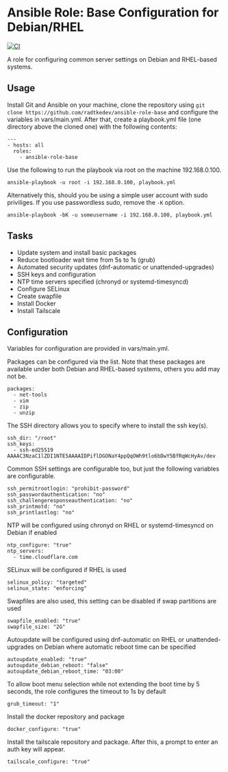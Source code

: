 # Ansible Role: Base Configuration for Debian/RHEL

[![CI](https://github.com/radtkedev/ansible-role-base/workflows/CI/badge.svg?event=push)](https://github.com/radtkedev/ansible-role-base/actions?query=workflow%3ACI)

A role for configuring common server settings on Debian and RHEL-based systems.

## Usage
Install Git and Ansible on your machine, clone the repository using `git clone https://github.com/radtkedev/ansible-role-base` and configure the variables in vars/main.yml. After that, create a playbook.yml file (one directory above the cloned one) with the following contents:
```
---
- hosts: all
  roles:
    - ansible-role-base
```

Use the following to run the playbook via root on the machine 192.168.0.100.
```
ansible-playbook -u root -i 192.168.0.100, playbook.yml
```

Alternatively this, should you be using a simple user account with sudo priviliges. If you use passwordless sudo, remove the `-K` option.
```
ansible-playbook -bK -u someusername -i 192.168.0.100, playbook.yml
```

## Tasks
- Update system and install basic packages
- Reduce bootloader wait time from 5s to 1s (grub)
- Automated security updates (dnf-automatic or unattended-upgrades)
- SSH keys and configuration
- NTP time servers specified (chronyd or systemd-timesyncd)
- Configure SELinux
- Create swapfile
- Install Docker
- Install Tailscale

## Configuration
Variables for configuration are provided in vars/main.yml.

Packages can be configured via the list. Note that these packages are available under both Debian and RHEL-based systems, others you add may not be.
```
packages:
  - net-tools
  - vim
  - zip
  - unzip
```

The SSH directory allows you to specify where to install the ssh key(s).
```
ssh_dir: "/root"
ssh_keys:
  - ssh-ed25519 AAAAC3NzaC1lZDI1NTE5AAAAIDPiflDGONaY4ppQqOWh9tlo6bDwY5BfRqWcHyAv/dev
```

Common SSH settings are configurable too, but just the following variables are configurable.
```
ssh_permitrootlogin: "prohibit-password"
ssh_passwordauthentication: "no"
ssh_challengeresponseauthentication: "no"
ssh_printmotd: "no"
ssh_printlastlog: "no"
```

NTP will be configured using chronyd on RHEL or systemd-timesyncd on Debian if enabled
```
ntp_configure: "true"
ntp_servers:
  - time.cloudflare.com
```

SELinux will be configured if RHEL is used
```
selinux_policy: "targeted"
selinux_state: "enforcing"
```

Swapfiles are also used, this setting can be disabled if swap partitions are used
```
swapfile_enabled: "true"
swapfile_size: "2G"
```

Autoupdate will be configured using dnf-automatic on RHEL or unattended-upgrades on Debian where automatic reboot time can be specified
```
autoupdate_enabled: "true"
autoupdate_debian_reboot: "false"
autoupdate_debian_reboot_time: "03:00"
```

To allow boot menu selection while not extending the boot time by 5 seconds, the role configures the timeout to 1s by default
```
grub_timeout: "1"
```

Install the docker repository and package
```
docker_configure: "true"
```

Install the tailscale repository and package. After this, a prompt to enter an auth key will appear.
```
tailscale_configure: "true"
```
